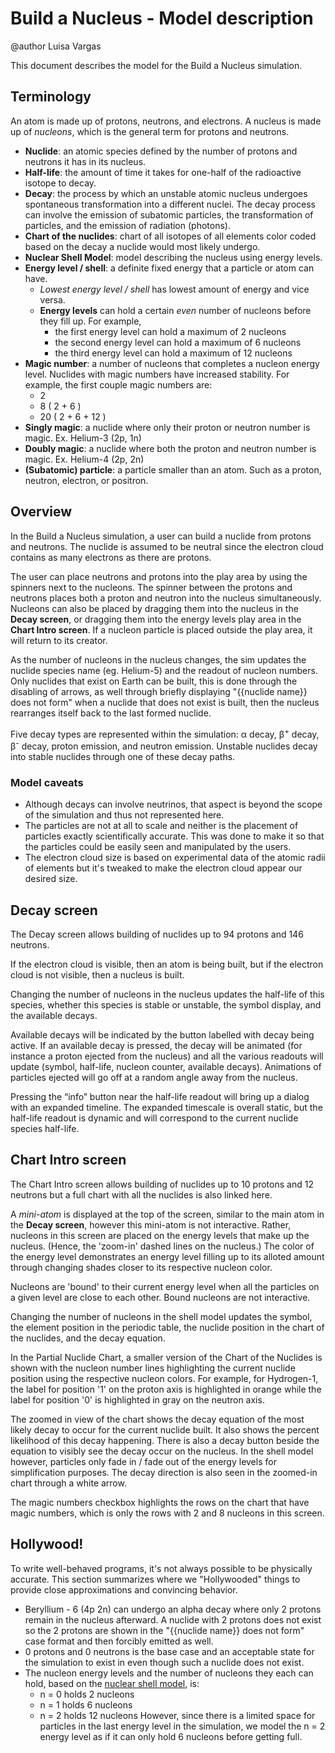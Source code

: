 # Build a Nucleus - Model description

@author Luisa Vargas

This document describes the model for the Build a Nucleus simulation.<br>

## Terminology

An atom is made up of protons, neutrons, and electrons. A nucleus is made up of _nucleons_, which is the general term
for protons and neutrons.

- __Nuclide__: an atomic species defined by the number of protons and neutrons it has in its nucleus.
- __Half-life__: the amount of time it takes for one-half of the radioactive isotope to decay.
- __Decay__: the process by which an unstable atomic nucleus undergoes spontaneous transformation into a different 
  nuclei. The decay process can involve the emission of subatomic particles, the transformation of particles, and the 
  emission of radiation (photons).
- __Chart of the nuclides__: chart of all isotopes of all elements color coded based on the decay a nuclide would most
  likely undergo.
- __Nuclear Shell Model__: model describing the nucleus using energy levels.
- __Energy level / shell__: a definite fixed energy that a particle or atom can have.
  - _Lowest energy level / shell_ has lowest amount of energy and vice versa.
  - __Energy levels__ can hold a certain *even*
    number of nucleons before they fill up. For example,
    - the first energy level can hold a maximum of 2 nucleons
    - the second energy level can hold a maximum of 6 nucleons
    - the third energy level can hold a maximum of 12 nucleons
- __Magic number__: a number of nucleons that completes a nucleon energy level. Nuclides with magic numbers have
  increased stability. For example, the first couple magic numbers are:
  - 2
  - 8 ( 2 + 6 )
  - 20 ( 2 + 6 + 12 )
- __Singly magic__: a nuclide where only their proton or neutron number is magic. Ex. Helium-3 (2p, 1n)
- __Doubly magic__: a nuclide where both the proton and neutron number is magic. Ex. Helium-4 (2p, 2n)
- __(Subatomic) particle__: a particle smaller than an atom. Such as a proton, neutron, electron, or positron.

## Overview

In the Build a Nucleus simulation, a user can build a nuclide from protons and neutrons. The nuclide is assumed to be
neutral since the electron cloud contains as many electrons as there are protons.

The user can place neutrons and protons into the play area by using the spinners next to the nucleons. The spinner
between the protons and neutrons places both a proton and neutron into the nucleus simultaneously. Nucleons can also be
placed by dragging them into the nucleus in the **Decay screen**, or dragging them into the energy levels play area in
the **Chart Intro screen**. If a nucleon particle is placed outside the play area, it will return to its creator.

As the number of nucleons in the nucleus changes, the sim updates the nuclide species name (eg. Helium-5) and the
readout of nucleon numbers. Only nuclides that exist on Earth can be built, this is done through the disabling of
arrows, as well through briefly displaying "{{nuclide name}} does not form" when a nuclide that does not exist is built,
then the nucleus rearranges itself back to the last formed nuclide.

Five decay types are represented within the simulation: α decay, β<sup>+</sup> decay, β<sup>-</sup> decay, proton
emission, and neutron emission. Unstable nuclides decay into stable nuclides through one of these decay paths.

### Model caveats
* Although decays can involve neutrinos, that aspect is beyond the scope of the simulation and thus not represented here.
* The particles are not at all to scale and neither is the placement of particles exactly scientifically accurate. This
  was done to make it so that the particles could be easily seen and manipulated by the users.
* The electron cloud size is based on experimental data of the atomic radii of elements but it's tweaked to make the 
  electron cloud appear our desired size.

## Decay screen

The Decay screen allows building of nuclides up to 94 protons and 146 neutrons.

If the electron cloud is visible, then an atom is being built, but if the electron cloud is not visible, then a nucleus
is built.

Changing the number of nucleons in the nucleus updates the half-life of this species, whether this species is stable or
unstable, the symbol display, and the available decays.

Available decays will be indicated by the button labelled with decay being active. If an available decay is pressed, the
decay will be animated (for instance a proton ejected from the nucleus) and all the various readouts will update
(symbol, half-life, nucleon counter, available decays). Animations of particles ejected will go off at a random angle
away from the nucleus.

Pressing the “info” button near the half-life readout will bring up a dialog with an expanded timeline. The expanded
timescale is overall static, but the half-life readout is dynamic and will correspond to the current nuclide species
half-life.

## Chart Intro screen

The Chart Intro screen allows building of nuclides up to 10 protons and 12 neutrons but a full chart with all the
nuclides is also linked here.

A _mini-atom_ is displayed at the top of the screen, similar to the main atom in the **Decay screen**, however this
mini-atom is not interactive. Rather, nucleons in this screen are placed on the energy levels that make up the nucleus.
(Hence, the 'zoom-in' dashed lines on the nucleus.) The color of the energy level demonstrates an energy level filling
up to its alloted amount through changing shades closer to its respective nucleon color.

Nucleons are 'bound' to their current energy level when all the particles on a given level are close to each other.
Bound nucleons are not interactive.

Changing the number of nucleons in the shell model updates the symbol, the element position in the periodic table, the
nuclide position in the chart of the nuclides, and the decay equation.

In the Partial Nuclide Chart, a smaller version of the Chart of the Nuclides is shown with the nucleon number lines
highlighting the current nuclide position using the respective nucleon colors. For example, for Hydrogen-1, the label
for position '1' on the proton axis is highlighted in orange while the label for position '0' is highlighted in gray on
the neutron axis.

The zoomed in view of the chart shows the decay equation of the most likely decay to occur for the current nuclide
built. It also shows the percent likelihood of this decay happening. There is also a decay button beside the equation to
visibly see the decay occur on the nucleus. In the shell model however, particles only fade in / fade out of the energy
levels for simplification purposes. The decay direction is also seen in the zoomed-in chart through a white arrow.

The magic numbers checkbox highlights the rows on the chart that have magic numbers, which is only the rows with 2 and 8
nucleons in this screen.

## Hollywood!

To write well-behaved programs, it's not always possible to be physically accurate. This section summarizes where we
"Hollywooded" things to provide close approximations and convincing behavior.

* Beryllium - 6 (4p 2n) can undergo an alpha decay where only 2 protons remain in the nucleus afterward. A nuclide with
  2 protons does not exist so the 2 protons are shown in the "{{nuclide name}} does not form" case format and then
  forcibly emitted as well.
* 0 protons and 0 neutrons is the base case and an acceptable state for the simulation to exist in even though such a
  nuclide does not exist.
* The nucleon energy levels and the number of nucleons they each can hold, based on the
  [nuclear shell model](https://en.wikipedia.org/wiki/Nuclear_shell_model), is:
  * n = 0 holds 2 nucleons
  * n = 1 holds 6 nucleons
  * n = 2 holds 12 nucleons
  However, since there is a limited space for particles in the last energy level in the simulation, we model the n = 2 
  energy level as if it can only hold 6 nucleons before getting full.